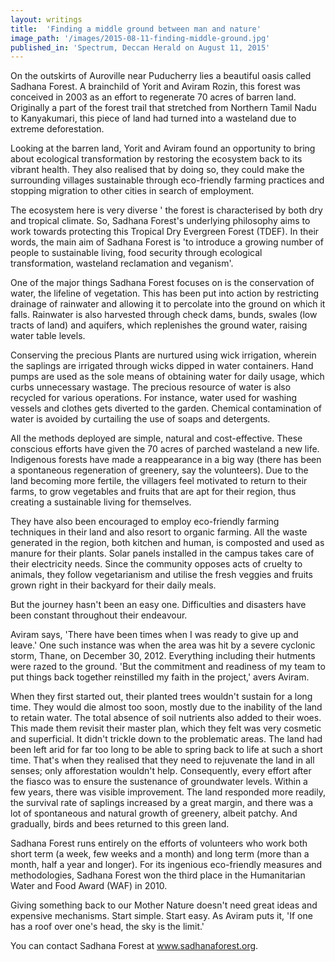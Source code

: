 ```yaml
---
layout: writings
title:  'Finding a middle ground between man and nature'
image_path: '/images/2015-08-11-finding-middle-ground.jpg'
published_in: 'Spectrum, Deccan Herald on August 11, 2015'
---
```


On the outskirts of Auroville near Puducherry lies a beautiful oasis called Sadhana Forest. A brainchild of Yorit and Aviram Rozin, this forest was conceived in 2003 as an effort to regenerate 70 acres of barren land. <!--more-->  Originally a part of the forest trail that stretched from Northern Tamil Nadu to Kanyakumari, this piece of land had turned into a wasteland due to extreme deforestation.

Looking at the barren land, Yorit and Aviram found an opportunity to bring about ecological transformation by restoring the ecosystem back to its vibrant health. They also realised that by doing so, they could make the surrounding villages sustainable through eco-friendly farming practices and stopping migration to other cities in search of employment.

The ecosystem here is very diverse ' the forest is characterised by both dry and tropical climate. So, Sadhana Forest's underlying philosophy aims to work
towards protecting this Tropical Dry Evergreen Forest (TDEF). In their words, the main aim of Sadhana Forest is 'to introduce a growing number of people to sustainable living, food security through ecological transformation, wasteland reclamation and veganism'.

One of the major things Sadhana Forest focuses on is the conservation of water, the lifeline of vegetation. This has been put into action by restricting drainage of rainwater and allowing it to percolate into the ground on which it falls. Rainwater is also harvested through check dams, bunds, swales (low tracts of land) and aquifers, which replenishes the ground water, raising water table levels.


Conserving the precious
Plants are nurtured using wick irrigation, wherein the saplings are irrigated through wicks dipped in water containers. Hand pumps are used as the sole means of obtaining water for daily usage, which curbs unnecessary wastage. The precious resource of water is also recycled for various operations. For instance, water used for washing vessels and clothes gets diverted to the garden. Chemical contamination of water is avoided by curtailing the use of soaps and detergents.

All the methods deployed are simple, natural and cost-effective. These conscious efforts have given the 70 acres of parched wasteland a new life. Indigenous forests have made a reappearance in a big way (there has been a spontaneous regeneration of greenery, say the volunteers). Due to the land becoming more fertile, the
villagers feel motivated to return to their farms, to grow vegetables and fruits that are apt for their region, thus creating a sustainable living for themselves.

They have also been encouraged to employ eco-friendly farming techniques in their land and also resort to organic farming. All the waste generated in the region, both kitchen and human, is composted and used as manure for their plants. Solar panels installed in the campus takes care of their electricity needs. Since the community opposes acts of cruelty to animals, they follow vegetarianism and utilise the fresh veggies and fruits grown right in their backyard for their daily meals.

But the journey hasn't been an easy one.  Difficulties and disasters have been constant throughout their endeavour.

Aviram says, 'There have been times when I was ready to give up and leave.' One such instance was when the area was hit by a severe cyclonic storm, Thane, on December 30, 2012. Everything including their hutments were razed to the ground. 'But the commitment and readiness of my team to put things back together
reinstilled my faith in the project,' avers Aviram.

When they first started out, their planted trees wouldn't sustain for a long time. They would die almost too soon, mostly due to the inability of the land to retain water. The total absence of soil nutrients also added to their woes. This made them revisit their master plan, which they felt was very cosmetic and superficial. It didn't trickle down to the problematic areas. The land had been left arid for far too long to be able to spring back to life at such a short time. That's when they realised that they need to rejuvenate the land in all senses; only afforestation wouldn't help.
Consequently, every effort after the fiasco was to ensure the sustenance of  groundwater levels. Within a few years, there was visible improvement. The land responded more readily, the survival rate of saplings increased by a great margin, and there was a lot of spontaneous and natural growth of greenery, albeit patchy. And gradually, birds and bees returned to this green land.

Sadhana Forest runs entirely on the efforts of volunteers who work both short term (a week, few weeks and a month) and long term (more than a month, half a year and longer). For its ingenious eco-friendly measures and methodologies, Sadhana Forest won the third place in the Humanitarian Water and Food Award (WAF) in 2010.

Giving something back to our Mother Nature doesn't need great ideas and expensive mechanisms. Start simple. Start easy. As Aviram puts it, 'If one has a roof over one's head, the sky is the limit.'

You can contact Sadhana Forest at www.sadhanaforest.org.
